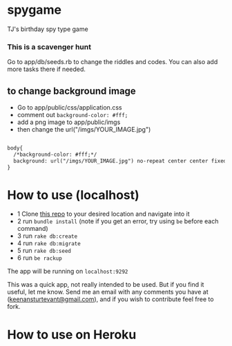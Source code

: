 # spygame
TJ's birthday spy type game
### This is a scavenger hunt 
Go to app/db/seeds.rb to change the riddles and codes. You can also add more tasks there if needed.
## to change background image

- Go to app/public/css/application.css
- comment out `background-color: #fff;`
- add a png image to app/public/imgs
- then change the url("/imgs/YOUR_IMAGE.jpg")

```html

body{
  /*background-color: #fff;*/
  background: url("/imgs/YOUR_IMAGE.jpg") no-repeat center center fixed;
}

```

# How to use (localhost)

- 1 Clone [this repo](https://github.com/Keenan144/spygame.git) to your desired location and navigate into it
- 2 run `bundle install` (note if you get an error, try using `be` before each command)
- 3 run `rake db:create`
- 4 run `rake db:migrate`
- 5 run `rake db:seed`
- 6 run `be rackup`

The app will be running on `localhost:9292`

This was a quick app, not really intended to be used. But if you find it useful, let me know. Send me an email with any comments you have at (keenansturtevant@gmail.com), and if you wish to contribute feel free to fork.


# How to use on Heroku